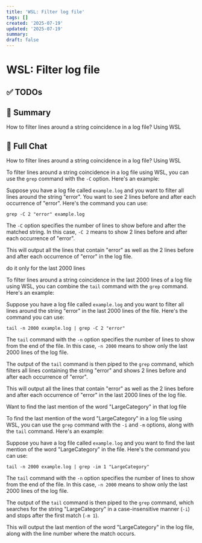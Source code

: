 ```yaml
---
title: 'WSL: Filter log file'
tags: []
created: '2025-07-19'
updated: '2025-07-19'
summary:
draft: false
---
```


# WSL: Filter log file

## ✅ TODOs


## 📌 Summary
How to filter lines around a string coincidence in a log file? Using WSL

## 🧠 Full Chat


How to filter lines around a string coincidence in a log file? Using WSL



To filter lines around a string coincidence in a log file using WSL, you can use the `grep` command with the `-C` option. Here's an example:

Suppose you have a log file called `example.log` and you want to filter all lines around the string "error". You want to see 2 lines before and after each occurrence of "error". Here's the command you can use:

```
grep -C 2 "error" example.log
```

The `-C` option specifies the number of lines to show before and after the matched string. In this case, `-C 2` means to show 2 lines before and after each occurrence of "error".

This will output all the lines that contain "error" as well as the 2 lines before and after each occurrence of "error" in the log file.

do it only for the last 2000 lines

To filter lines around a string coincidence in the last 2000 lines of a log file using WSL, you can combine the `tail` command with the `grep` command. Here's an example:

Suppose you have a log file called `example.log` and you want to filter all lines around the string "error" in the last 2000 lines of the file. Here's the command you can use:

```
tail -n 2000 example.log | grep -C 2 "error"
```

The `tail` command with the `-n` option specifies the number of lines to show from the end of the file. In this case, `-n 2000` means to show only the last 2000 lines of the log file.

The output of the `tail` command is then piped to the `grep` command, which filters all lines containing the string "error" and shows 2 lines before and after each occurrence of "error".

This will output all the lines that contain "error" as well as the 2 lines before and after each occurrence of "error" in the last 2000 lines of the log file.

Want to find the last mention of the word "LargeCategory" in that log file

To find the last mention of the word "LargeCategory" in a log file using WSL, you can use the `grep` command with the `-i` and `-m` options, along with the `tail` command. Here's an example:

Suppose you have a log file called `example.log` and you want to find the last mention of the word "LargeCategory" in the file. Here's the command you can use:

```
tail -n 2000 example.log | grep -im 1 "LargeCategory"
```

The `tail` command with the `-n` option specifies the number of lines to show from the end of the file. In this case, `-n 2000` means to show only the last 2000 lines of the log file.

The output of the `tail` command is then piped to the `grep` command, which searches for the string "LargeCategory" in a case-insensitive manner (`-i`) and stops after the first match (`-m 1`).

This will output the last mention of the word "LargeCategory" in the log file, along with the line number where the match occurs.
